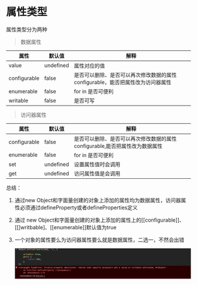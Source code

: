 # 属性类型

属性类型分为两种

> 数据属性

| 属性         | 默认值    | 解释                                                         |
| ------------ | --------- | ------------------------------------------------------------ |
| value        | undefined | 属性对应的值                                                 |
| configurable | false     | 是否可以删除、是否可以再次修改数据的属性configurable，能否把属性改为访问器属性 |
| enumerable   | false     | for in 是否可便利                                            |
| writable     | false     | 是否可写                                                     |



> 访问器属性

| 属性         | 默认值    | 解释                                                         |
| ------------ | --------- | ------------------------------------------------------------ |
| configurable | false     | 是否可以删除、是否可以再次修改数据的属性configurable,能否把属性改为数据属性 |
| enumerable   | false     | for in 是否可便利                                            |
| set          | undefined | 设置属性值时会调用                                           |
| get          | undefined | 访问属性值是会调用                                           |

总结：

1. 通过new Object和字面量创建的对象上添加的属性均为数据属性，访问器属性必须通过defineProperty或者defineProperties定义

2. 通过 new Object和字面量创建的对象上添加的属性上的[[configurable]]、[[]writbable]、[[enumerable]]默认值为true

3. 一个对象的属性要么为访问器属性要么就是数据属性，二选一，不然会出错

   ![示例1](../../../assets/object-property.jpg)

